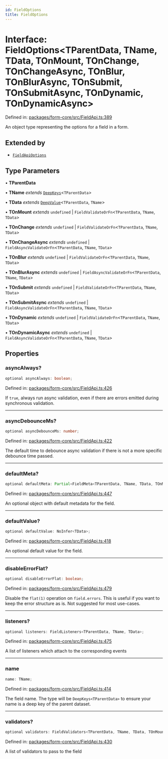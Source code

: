 ```yaml
---
id: FieldOptions
title: FieldOptions
---
```


<!-- DO NOT EDIT: this page is autogenerated from the type comments -->

# Interface: FieldOptions\<TParentData, TName, TData, TOnMount, TOnChange, TOnChangeAsync, TOnBlur, TOnBlurAsync, TOnSubmit, TOnSubmitAsync, TOnDynamic, TOnDynamicAsync\>

Defined in: [packages/form-core/src/FieldApi.ts:389](https://github.com/TanStack/form/blob/main/packages/form-core/src/FieldApi.ts#L389)

An object type representing the options for a field in a form.

## Extended by

- [`FieldApiOptions`](../fieldapioptions.md)

## Type Parameters

• **TParentData**

• **TName** *extends* [`DeepKeys`](../../type-aliases/deepkeys.md)\<`TParentData`\>

• **TData** *extends* [`DeepValue`](../../type-aliases/deepvalue.md)\<`TParentData`, `TName`\>

• **TOnMount** *extends* `undefined` \| `FieldValidateOrFn`\<`TParentData`, `TName`, `TData`\>

• **TOnChange** *extends* `undefined` \| `FieldValidateOrFn`\<`TParentData`, `TName`, `TData`\>

• **TOnChangeAsync** *extends* `undefined` \| `FieldAsyncValidateOrFn`\<`TParentData`, `TName`, `TData`\>

• **TOnBlur** *extends* `undefined` \| `FieldValidateOrFn`\<`TParentData`, `TName`, `TData`\>

• **TOnBlurAsync** *extends* `undefined` \| `FieldAsyncValidateOrFn`\<`TParentData`, `TName`, `TData`\>

• **TOnSubmit** *extends* `undefined` \| `FieldValidateOrFn`\<`TParentData`, `TName`, `TData`\>

• **TOnSubmitAsync** *extends* `undefined` \| `FieldAsyncValidateOrFn`\<`TParentData`, `TName`, `TData`\>

• **TOnDynamic** *extends* `undefined` \| `FieldValidateOrFn`\<`TParentData`, `TName`, `TData`\>

• **TOnDynamicAsync** *extends* `undefined` \| `FieldAsyncValidateOrFn`\<`TParentData`, `TName`, `TData`\>

## Properties

### asyncAlways?

```ts
optional asyncAlways: boolean;
```

Defined in: [packages/form-core/src/FieldApi.ts:426](https://github.com/TanStack/form/blob/main/packages/form-core/src/FieldApi.ts#L426)

If `true`, always run async validation, even if there are errors emitted during synchronous validation.

***

### asyncDebounceMs?

```ts
optional asyncDebounceMs: number;
```

Defined in: [packages/form-core/src/FieldApi.ts:422](https://github.com/TanStack/form/blob/main/packages/form-core/src/FieldApi.ts#L422)

The default time to debounce async validation if there is not a more specific debounce time passed.

***

### defaultMeta?

```ts
optional defaultMeta: Partial<FieldMeta<TParentData, TName, TData, TOnMount, TOnChange, TOnChangeAsync, TOnBlur, TOnBlurAsync, TOnSubmit, TOnSubmitAsync, TOnDynamic, TOnDynamicAsync, any, any, any, any, any, any, any, any, any>>;
```

Defined in: [packages/form-core/src/FieldApi.ts:447](https://github.com/TanStack/form/blob/main/packages/form-core/src/FieldApi.ts#L447)

An optional object with default metadata for the field.

***

### defaultValue?

```ts
optional defaultValue: NoInfer<TData>;
```

Defined in: [packages/form-core/src/FieldApi.ts:418](https://github.com/TanStack/form/blob/main/packages/form-core/src/FieldApi.ts#L418)

An optional default value for the field.

***

### disableErrorFlat?

```ts
optional disableErrorFlat: boolean;
```

Defined in: [packages/form-core/src/FieldApi.ts:479](https://github.com/TanStack/form/blob/main/packages/form-core/src/FieldApi.ts#L479)

Disable the `flat(1)` operation on `field.errors`. This is useful if you want to keep the error structure as is. Not suggested for most use-cases.

***

### listeners?

```ts
optional listeners: FieldListeners<TParentData, TName, TData>;
```

Defined in: [packages/form-core/src/FieldApi.ts:475](https://github.com/TanStack/form/blob/main/packages/form-core/src/FieldApi.ts#L475)

A list of listeners which attach to the corresponding events

***

### name

```ts
name: TName;
```

Defined in: [packages/form-core/src/FieldApi.ts:414](https://github.com/TanStack/form/blob/main/packages/form-core/src/FieldApi.ts#L414)

The field name. The type will be `DeepKeys<TParentData>` to ensure your name is a deep key of the parent dataset.

***

### validators?

```ts
optional validators: FieldValidators<TParentData, TName, TData, TOnMount, TOnChange, TOnChangeAsync, TOnBlur, TOnBlurAsync, TOnSubmit, TOnSubmitAsync, TOnDynamic, TOnDynamicAsync>;
```

Defined in: [packages/form-core/src/FieldApi.ts:430](https://github.com/TanStack/form/blob/main/packages/form-core/src/FieldApi.ts#L430)

A list of validators to pass to the field
